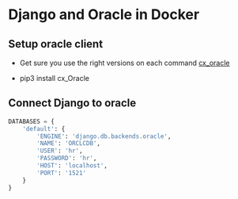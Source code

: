 # Django and Oracle in Docker

## Setup oracle client
- Get sure you use the right versions on each command
[cx_oracle](https://cx-oracle.readthedocs.io/en/latest/user_guide/installation.html#installing-cx-oracle-on-linux)

- pip3 install cx_Oracle

## Connect Django to oracle

```python
DATABASES = {
    'default': {
        'ENGINE': 'django.db.backends.oracle',
        'NAME': 'ORCLCDB',
        'USER': 'hr',
        'PASSWORD': 'hr',
        'HOST': 'localhost',
        'PORT': '1521'
    }
}
```

